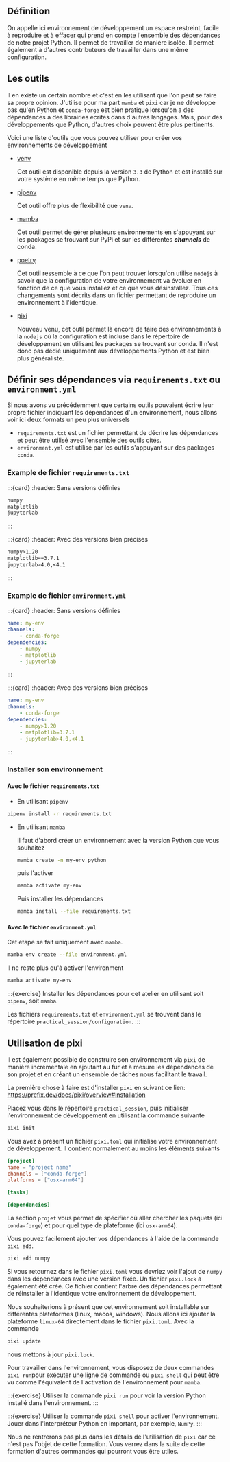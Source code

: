 ## Définition

On appelle ici environnement de développement un espace restreint, facile à reproduire et à effacer qui prend en compte l'ensemble des dépendances de notre projet Python. Il permet de travailler de manière isolée. Il permet également à d'autres contributeurs de travailler dans une même configuration.

## Les outils

Il en existe un certain nombre et c'est en les utilisant que l'on peut se faire sa propre opinion. J'utilise pour ma part `mamba` et `pixi` car je ne développe pas qu'en Python et `conda-forge` est bien pratique lorsqu'on a des dépendances à des librairies écrites dans d'autres langages. Mais, pour des développements que Python, d'autres choix peuvent être plus pertinents.

Voici une liste d'outils que vous pouvez utiliser pour créer vos environnements de développement

- [venv](https://docs.python.org/3/library/venv.html)

    Cet outil est disponible depuis la version `3.3` de Python et est installé sur votre système en même temps que Python.

- [pipenv](https://pipenv.pypa.io/en/latest/)

    Cet outil offre plus de flexibilité que `venv`.

- [mamba](https://mamba.readthedocs.io/en/latest/index.html)

  Cet outil permet de gérer plusieurs environnements en s'appuyant sur les packages se trouvant sur PyPi et sur les différentes ***channels*** de conda.

- [poetry](https://python-poetry.org/)

  Cet outil ressemble à ce que l'on peut trouver lorsqu'on utilise `nodejs` à savoir que la configuration de votre environnement va évoluer en fonction de ce que vous installez et ce que vous désinstallez. Tous ces changements sont décrits dans un fichier permettant de reproduire un environnement à l'identique.

- [pixi](https://pixi.sh/)

    Nouveau venu, cet outil permet là encore de faire des environnements à la `nodejs` où la configuration est incluse   dans le répertoire de développement en utilisant les packages se trouvant sur conda. Il n'est donc pas dédié uniquement aux développements Python et est bien plus généraliste.

## Définir ses dépendances via `requirements.txt` ou `environment.yml`

Si nous avons vu précédemment que certains outils pouvaient écrire leur propre fichier indiquant les dépendances d'un environnement, nous allons voir ici deux formats un peu plus universels

- `requirements.txt` est un fichier permettant de décrire les dépendances et peut être utilisé avec l'ensemble des outils cités.
- `environment.yml` est utilisé par les outils s'appuyant sur des packages `conda`.

### Example de fichier `requirements.txt`

:::{card}
:header: Sans versions définies

```txt
numpy
matplotlib
jupyterlab
```

:::

:::{card}
:header: Avec des versions bien précises

```txt
numpy>1.20
matplotlib==3.7.1
jupyterlab>4.0,<4.1
```

:::

### Example de fichier `environment.yml`

:::{card}
:header: Sans versions définies

```yaml
name: my-env
channels:
    - conda-forge
dependencies:
    - numpy
    - matplotlib
    - jupyterlab
```

:::

:::{card}
:header: Avec des versions bien précises

```yaml
name: my-env
channels:
    - conda-forge
dependencies:
    - numpy>1.20
    - matplotlib=3.7.1
    - jupyterlab>4.0,<4.1
```

:::

### Installer son environnement

#### Avec le fichier `requirements.txt`

- En utilisant `pipenv`

```bash
pipenv install -r requirements.txt
```

- En utilisant `mamba`

  Il faut d'abord créer un environnement avec la version Python que vous souhaitez

  ```bash
  mamba create -n my-env python
  ```

  puis l'activer

  ```bash
  mamba activate my-env
  ```

  Puis installer les dépendances

  ```bash
  mamba install --file requirements.txt
  ```

#### Avec le fichier `environment.yml`

Cet étape se fait uniquement avec `mamba`.

```bash
mamba env create --file environment.yml
```

Il ne reste plus qu'à activer l'environment

```bash
mamba activate my-env
```

:::{exercise}
Installer les dépendances pour cet atelier en utilisant soit `pipenv`, soit `mamba`.

Les fichiers `requirements.txt` et `environment.yml` se trouvent dans le répertoire `practical_session/configuration`.
:::

## Utilisation de pixi

Il est également possible de construire son environnement via `pixi` de manière incrémentale en ajoutant au fur et à mesure les dépendances de son projet et en créant un ensemble de tâches nous facilitant le travail.

La première chose à faire est d'installer `pixi` en suivant ce lien: https://prefix.dev/docs/pixi/overview#installation

Placez vous dans le répertoire `practical_session`, puis initialiser l'environnement de développement en utilisant la commande suivante

```bash
pixi init
```

Vous avez à présent un fichier `pixi.toml` qui initialise votre environnement de développement. Il contient normalement au moins les éléments suivants

```toml
[project]
name = "project name"
channels = ["conda-forge"]
platforms = ["osx-arm64"]

[tasks]

[dependencies]
```

La section `projet` vous permet de spécifier où aller chercher les paquets (ici `conda-forge`) et pour quel type de plateforme (ici `osx-arm64`).

Vous pouvez facilement ajouter vos dépendances à l'aide de la commande `pixi add`.

```bash
pixi add numpy
```

Si vous retournez dans le fichier `pixi.toml` vous devriez voir l'ajout de `numpy` dans les dépendances avec une version fixée. Un fichier `pixi.lock` a également été créé. Ce fichier contient l'arbre des dépendances permettant de réinstaller à l'identique votre environnement de développement.

Nous souhaiterions à présent que cet environnement soit installable sur différentes plateformes (linux, macos, windows). Nous allons ici ajouter la plateforme `linux-64` directement dans le fichier `pixi.toml`. Avec la commande

```bash
pixi update
```

nous mettons à jour `pixi.lock`.

Pour travailler dans l'environnement, vous disposez de deux commandes `pixi run`pour exécuter une ligne de commande ou `pixi shell` qui peut être vu comme l'équivalent de l'activation de l'environnement pour `mamba`.

:::{exercise}
Utiliser la commande `pixi run` pour voir la version Python installé dans l'environnement.
:::


:::{exercise}
Utiliser la commande `pixi shell` pour activer l'environnement. Jouer dans l'interpréteur Python en important, par exemple, `NumPy`.
:::

Nous ne rentrerons pas plus dans les détails de l'utilisation de `pixi` car ce n'est pas l'objet de cette formation. Vous verrez dans la suite de cette formation d'autres commandes qui pourront vous être utiles.